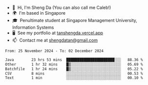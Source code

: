 <!---
tan-sd/tan-sd is a ✨ special ✨ repository because its `README.md` (this file) appears on your GitHub profile.
You can click the Preview link to take a look at your changes.
--->
- 👋  Hi, I'm Sheng Da (You can also call me Caleb!)
- 🌍  I'm based in Singapore
- 🎓  Penultimate student at Singapore Management University, Information Systems
- 🖥️  See my portfolio at [tanshengda.vercel.app](https://tanshengda.vercel.app/)
- 📫  Contact me at [shengdatan@gmail.com](mailto:shengdatan@gmail.com)

<!--START_SECTION:waka-->

```txt
From: 25 November 2024 - To: 02 December 2024

Java        23 hrs 53 mins  ██████████████████████░░░   88.36 %
Other       1 hr 32 mins    █▒░░░░░░░░░░░░░░░░░░░░░░░   05.69 %
Batchfile   1 hr 24 mins    █▒░░░░░░░░░░░░░░░░░░░░░░░   05.22 %
CSV         8 mins          ░░░░░░░░░░░░░░░░░░░░░░░░░   00.53 %
Text        1 min           ░░░░░░░░░░░░░░░░░░░░░░░░░   00.10 %
```

<!--END_SECTION:waka-->
